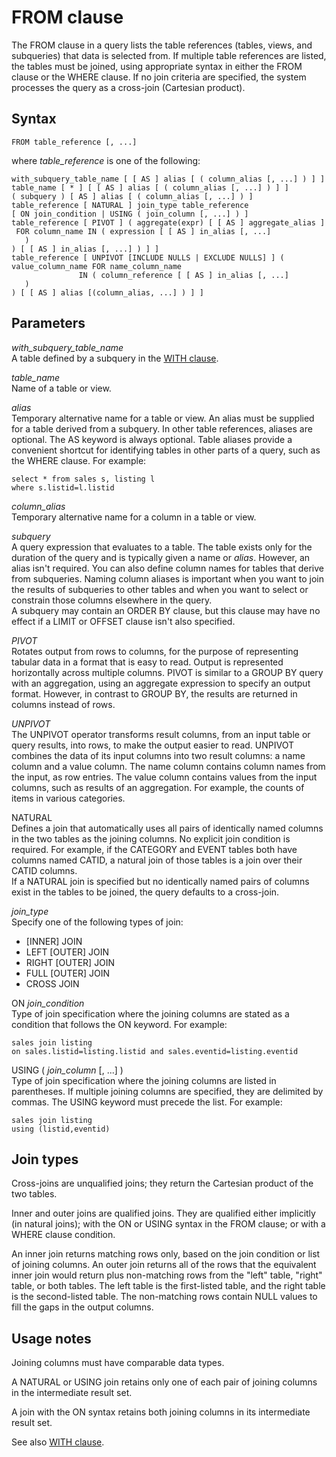 # FROM clause<a name="r_FROM_clause30"></a>

The FROM clause in a query lists the table references \(tables, views, and subqueries\) that data is selected from\. If multiple table references are listed, the tables must be joined, using appropriate syntax in either the FROM clause or the WHERE clause\. If no join criteria are specified, the system processes the query as a cross\-join \(Cartesian product\)\. 

## Syntax<a name="r_FROM_clause30-synopsis"></a>

```
FROM table_reference [, ...]
```

where *table\_reference* is one of the following: 

```
with_subquery_table_name [ [ AS ] alias [ ( column_alias [, ...] ) ] ]
table_name [ * ] [ [ AS ] alias [ ( column_alias [, ...] ) ] ]
( subquery ) [ AS ] alias [ ( column_alias [, ...] ) ]
table_reference [ NATURAL ] join_type table_reference
[ ON join_condition | USING ( join_column [, ...] ) ]
table_reference [ PIVOT ] ( aggregate(expr) [ [ AS ] aggregate_alias ]
 FOR column_name IN ( expression [ [ AS ] in_alias [, ...] 
   ) 
) [ [ AS ] in_alias [, ...] ) ] ]
table_reference [ UNPIVOT [INCLUDE NULLS | EXCLUDE NULLS] ] ( value_column_name FOR name_column_name 
               IN ( column_reference [ [ AS ] in_alias [, ...] 
   ) 
) [ [ AS ] alias [(column_alias, ...] ) ] ]
```

## Parameters<a name="r_FROM_clause30-parameters"></a>

 *with\_subquery\_table\_name*   
A table defined by a subquery in the [WITH clause](r_WITH_clause.md)\. 

 *table\_name*   
Name of a table or view\. 

 *alias*   
Temporary alternative name for a table or view\. An alias must be supplied for a table derived from a subquery\. In other table references, aliases are optional\. The AS keyword is always optional\. Table aliases provide a convenient shortcut for identifying tables in other parts of a query, such as the WHERE clause\. For example:   

```
select * from sales s, listing l
where s.listid=l.listid
```

 *column\_alias*   
Temporary alternative name for a column in a table or view\. 

 *subquery*   
A query expression that evaluates to a table\. The table exists only for the duration of the query and is typically given a name or *alias*\. However, an alias isn't required\. You can also define column names for tables that derive from subqueries\. Naming column aliases is important when you want to join the results of subqueries to other tables and when you want to select or constrain those columns elsewhere in the query\.   
A subquery may contain an ORDER BY clause, but this clause may have no effect if a LIMIT or OFFSET clause isn't also specified\. 

 *PIVOT*   
Rotates output from rows to columns, for the purpose of representing tabular data in a format that is easy to read\. Output is represented horizontally across multiple columns\. PIVOT is similar to a GROUP BY query with an aggregation, using an aggregate expression to specify an output format\. However, in contrast to GROUP BY, the results are returned in columns instead of rows\.

 *UNPIVOT*   
The UNPIVOT operator transforms result columns, from an input table or query results, into rows, to make the output easier to read\. UNPIVOT combines the data of its input columns into two result columns: a name column and a value column\. The name column contains column names from the input, as row entries\. The value column contains values from the input columns, such as results of an aggregation\. For example, the counts of items in various categories\.

NATURAL   
Defines a join that automatically uses all pairs of identically named columns in the two tables as the joining columns\. No explicit join condition is required\. For example, if the CATEGORY and EVENT tables both have columns named CATID, a natural join of those tables is a join over their CATID columns\.   
If a NATURAL join is specified but no identically named pairs of columns exist in the tables to be joined, the query defaults to a cross\-join\. 

 *join\_type*   
Specify one of the following types of join:   
+ \[INNER\] JOIN 
+ LEFT \[OUTER\] JOIN 
+ RIGHT \[OUTER\] JOIN 
+ FULL \[OUTER\] JOIN 
+ CROSS JOIN 

ON *join\_condition*   
Type of join specification where the joining columns are stated as a condition that follows the ON keyword\. For example:   

```
sales join listing
on sales.listid=listing.listid and sales.eventid=listing.eventid
```

USING \( *join\_column* \[, \.\.\.\] \)   
Type of join specification where the joining columns are listed in parentheses\. If multiple joining columns are specified, they are delimited by commas\. The USING keyword must precede the list\. For example:   

```
sales join listing
using (listid,eventid)
```

## Join types<a name="r_FROM_clause30-join-types"></a>

Cross\-joins are unqualified joins; they return the Cartesian product of the two tables\. 

Inner and outer joins are qualified joins\. They are qualified either implicitly \(in natural joins\); with the ON or USING syntax in the FROM clause; or with a WHERE clause condition\. 

An inner join returns matching rows only, based on the join condition or list of joining columns\. An outer join returns all of the rows that the equivalent inner join would return plus non\-matching rows from the "left" table, "right" table, or both tables\. The left table is the first\-listed table, and the right table is the second\-listed table\. The non\-matching rows contain NULL values to fill the gaps in the output columns\. 

## Usage notes<a name="r_FROM_clause_usage_notes"></a>

Joining columns must have comparable data types\. 

A NATURAL or USING join retains only one of each pair of joining columns in the intermediate result set\. 

A join with the ON syntax retains both joining columns in its intermediate result set\. 

See also [WITH clause](r_WITH_clause.md)\. 